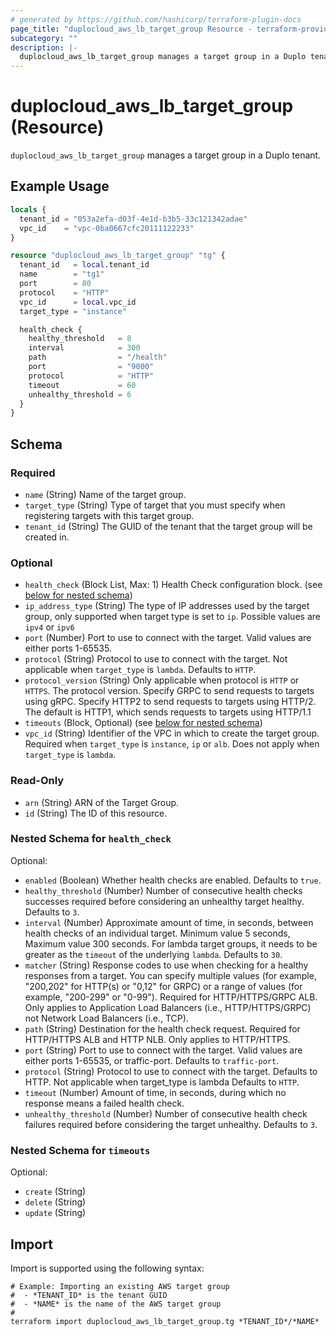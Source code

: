 ```yaml
---
# generated by https://github.com/hashicorp/terraform-plugin-docs
page_title: "duplocloud_aws_lb_target_group Resource - terraform-provider-duplocloud"
subcategory: ""
description: |-
  duplocloud_aws_lb_target_group manages a target group in a Duplo tenant.
---
```


# duplocloud_aws_lb_target_group (Resource)

`duplocloud_aws_lb_target_group` manages a target group in a Duplo tenant.

## Example Usage

```terraform
locals {
  tenant_id = "053a2efa-d03f-4e1d-b3b5-33c121342adae"
  vpc_id    = "vpc-0ba0667cfc20111122233"
}

resource "duplocloud_aws_lb_target_group" "tg" {
  tenant_id   = local.tenant_id
  name        = "tg1"
  port        = 80
  protocol    = "HTTP"
  vpc_id      = local.vpc_id
  target_type = "instance"

  health_check {
    healthy_threshold   = 8
    interval            = 300
    path                = "/health"
    port                = "9000"
    protocol            = "HTTP"
    timeout             = 60
    unhealthy_threshold = 6
  }
}
```

<!-- schema generated by tfplugindocs -->
## Schema

### Required

- `name` (String) Name of the target group.
- `target_type` (String) Type of target that you must specify when registering targets with this target group.
- `tenant_id` (String) The GUID of the tenant that the target group will be created in.

### Optional

- `health_check` (Block List, Max: 1) Health Check configuration block. (see [below for nested schema](#nestedblock--health_check))
- `ip_address_type` (String) The type of IP addresses used by the target group, only supported when target type is set to `ip`. Possible values are `ipv4` or `ipv6`
- `port` (Number) Port to use to connect with the target. Valid values are either ports 1-65535.
- `protocol` (String) Protocol to use to connect with the target. Not applicable when `target_type` is `lambda`. Defaults to `HTTP`.
- `protocol_version` (String) Only applicable when protocol is `HTTP` or `HTTPS`. The protocol version. Specify GRPC to send requests to targets using gRPC. Specify HTTP2 to send requests to targets using HTTP/2. The default is HTTP1, which sends requests to targets using HTTP/1.1
- `timeouts` (Block, Optional) (see [below for nested schema](#nestedblock--timeouts))
- `vpc_id` (String) Identifier of the VPC in which to create the target group. Required when `target_type` is `instance`, `ip` or `alb`. Does not apply when `target_type` is `lambda`.

### Read-Only

- `arn` (String) ARN of the Target Group.
- `id` (String) The ID of this resource.

<a id="nestedblock--health_check"></a>
### Nested Schema for `health_check`

Optional:

- `enabled` (Boolean) Whether health checks are enabled. Defaults to `true`.
- `healthy_threshold` (Number) Number of consecutive health checks successes required before considering an unhealthy target healthy. Defaults to `3`.
- `interval` (Number) Approximate amount of time, in seconds, between health checks of an individual target. Minimum value 5 seconds, Maximum value 300 seconds. For lambda target groups, it needs to be greater as the `timeout` of the underlying `lambda`. Defaults to `30`.
- `matcher` (String) Response codes to use when checking for a healthy responses from a target. You can specify multiple values (for example, "200,202" for HTTP(s) or "0,12" for GRPC) or a range of values (for example, "200-299" or "0-99"). Required for HTTP/HTTPS/GRPC ALB. Only applies to Application Load Balancers (i.e., HTTP/HTTPS/GRPC) not Network Load Balancers (i.e., TCP).
- `path` (String) Destination for the health check request. Required for HTTP/HTTPS ALB and HTTP NLB. Only applies to HTTP/HTTPS.
- `port` (String) Port to use to connect with the target. Valid values are either ports 1-65535, or traffic-port. Defaults to `traffic-port`.
- `protocol` (String) Protocol to use to connect with the target. Defaults to HTTP. Not applicable when target_type is lambda Defaults to `HTTP`.
- `timeout` (Number) Amount of time, in seconds, during which no response means a failed health check.
- `unhealthy_threshold` (Number) Number of consecutive health check failures required before considering the target unhealthy. Defaults to `3`.


<a id="nestedblock--timeouts"></a>
### Nested Schema for `timeouts`

Optional:

- `create` (String)
- `delete` (String)
- `update` (String)

## Import

Import is supported using the following syntax:

```shell
# Example: Importing an existing AWS target group
#  - *TENANT_ID* is the tenant GUID
#  - *NAME* is the name of the AWS target group
#
terraform import duplocloud_aws_lb_target_group.tg *TENANT_ID*/*NAME*
```
